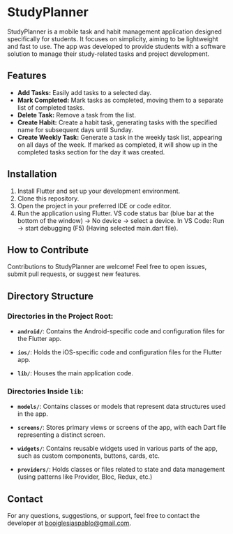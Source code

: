 # StudyPlanner

StudyPlanner is a mobile task and habit management application designed specifically for students. It focuses on simplicity, aiming to be lightweight and fast to use. The app was developed to provide students with a software solution to manage their study-related tasks and project development.

## Features

- **Add Tasks:** Easily add tasks to a selected day.
- **Mark Completed:** Mark tasks as completed, moving them to a separate list of completed tasks.
- **Delete Task:** Remove a task from the list.
- **Create Habit:** Create a habit task, generating tasks with the specified name for subsequent days until Sunday.
- **Create Weekly Task:** Generate a task in the weekly task list, appearing on all days of the week. If marked as completed, it will show up in the completed tasks section for the day it was created.

## Installation

1. Install Flutter and set up your development environment.
2. Clone this repository.
3. Open the project in your preferred IDE or code editor.
4. Run the application using Flutter. VS code status bar (blue bar at the bottom of the window) -> No device -> select a device. In VS Code: Run -> start debugging (F5) (Having selected main.dart file).

## How to Contribute

Contributions to StudyPlanner are welcome! Feel free to open issues, submit pull requests, or suggest new features.

## Directory Structure

### Directories in the Project Root:

- **`android/`**: Contains the Android-specific code and configuration files for the Flutter app.

- **`ios/`**: Holds the iOS-specific code and configuration files for the Flutter app.

- **`lib/`**: Houses the main application code.

### Directories Inside `lib`:

- **`models/`**: Contains classes or models that represent data structures used in the app.

- **`screens/`**: Stores primary views or screens of the app, with each Dart file representing a distinct screen.

- **`widgets/`**: Contains reusable widgets used in various parts of the app, such as custom components, buttons, cards, etc.

- **`providers/`**: Holds classes or files related to state and data management (using patterns like Provider, Bloc, Redux, etc.)

## Contact

For any questions, suggestions, or support, feel free to contact the developer at booiglesiaspablo@gmail.com.